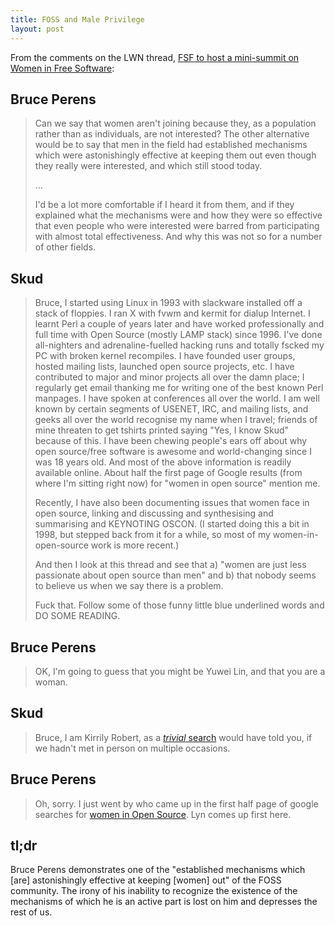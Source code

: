 ```yaml
---
title: FOSS and Male Privilege
layout: post
---
```


From the comments on the LWN thread,
[FSF to host a mini-summit on Women in Free Software](http://lwn.net/Articles/348459/):

Bruce Perens
------------

> Can we say that women aren't joining because they, as a population rather than
> as individuals, are not interested? The other alternative would be to say that
> men in the field had established mechanisms which were astonishingly effective
> at keeping them out even though they really were interested, and which still
> stood today.
> 
> …
>
> I'd be a lot more comfortable if I heard it from them, and if they explained
> what the mechanisms were and how they were so effective that even people who
> were interested were barred from participating with almost total
> effectiveness. And why this was not so for a number of other fields.

Skud
----

> Bruce, I started using Linux in 1993 with slackware installed off a stack of
> floppies. I ran X with fvwm and kermit for dialup Internet. I learnt Perl a
> couple of years later and have worked professionally and full time with Open
> Source (mostly LAMP stack) since 1996. I've done all-nighters and
> adrenaline-fuelled hacking runs and totally fscked my PC with broken kernel
> recompiles. I have founded user groups, hosted mailing lists, launched open
> source projects, etc. I have contributed to major and minor projects all over
> the damn place; I regularly get email thanking me for writing one of the best
> known Perl manpages. I have spoken at conferences all over the world. I am
> well known by certain segments of USENET, IRC, and mailing lists, and geeks
> all over the world recognise my name when I travel; friends of mine threaten
> to get tshirts printed saying "Yes, I know Skud" because of this. I have been
> chewing people's ears off about why open source/free software is awesome and
> world-changing since I was 18 years old. And most of the above information is
> readily available online. About half the first page of Google results (from
> where I'm sitting right now) for "women in open source" mention me.
> 
> Recently, I have also been documenting issues that women face in open source,
> linking and discussing and synthesising and summarising and KEYNOTING OSCON.
> (I started doing this a bit in 1998, but stepped back from it for a while, so
> most of my women-in-open-source work is more recent.)
> 
> And then I look at this thread and see that a) "women are just less passionate
> about open source than men" and b) that nobody seems to believe us when we say
> there is a problem.
>
> Fuck that. Follow some of those funny little blue underlined words and DO SOME
> READING.


Bruce Perens
------------

> OK, I'm going to guess that you might be Yuwei Lin, and that you are a woman.


Skud
----

> Bruce, I am Kirrily Robert, as a [*trivial* search](http://lmgtfy.com/?q=skud)
> would have told you, if we hadn't met in person on multiple occasions.


Bruce Perens
------------

> Oh, sorry. I just went by who came up in the first half page of google
> searches for
> [women in Open Source](http://lmgtfy.com/?q=women+in+Open+Source). Lyn comes
> up first here.


tl;dr
-----

Bruce Perens demonstrates one of the "established mechanisms which [are]
astonishingly effective at keeping [women] out" of the FOSS community. The irony
of his inability to recognize the existence of the mechanisms of which he is an
active part is lost on him and depresses the rest of us.